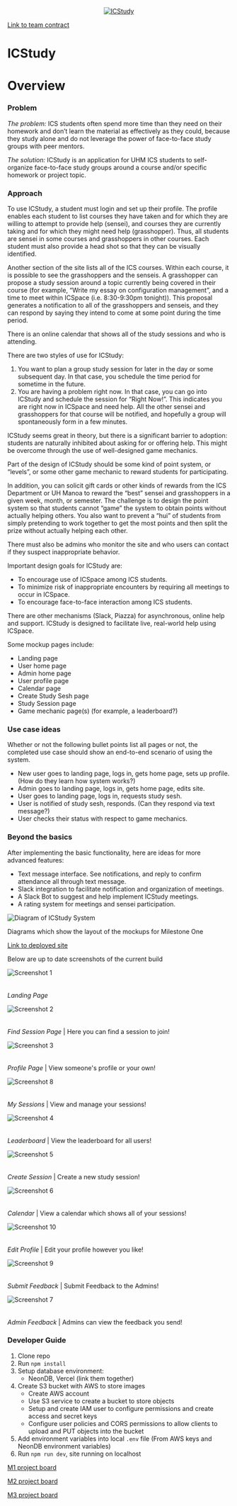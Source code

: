 <style>
  .image-spacing {
    margin-bottom: 20px; /* Adds space below each image */
  }
</style>

<div class="container">

  <div style="display: flex; justify-content: center;">
    <a href="https://github.com/thesoftwaredevelopers/TheSoftwareDevelopers/actions/workflows/ci.yml">
      <img src="https://github.com/thesoftwaredevelopers/TheSoftwareDevelopers/actions/workflows/ci.yml/badge.svg" alt="ICStudy">
    </a>
  </div>

  <p><a href="https://docs.google.com/document/d/1wbYcPTCfg8s0pp8VAVFCRjag8tJorO2LU7YyEfDUZ4o/edit?usp=sharing">Link to team contract</a></p>
  
  <h1 id="project-campus-jam">ICStudy</h1>
  <h1 id="Overview">Overview</h1>
  <h3 id="summary">Problem<a class="anchorjs-link " aria-label="Anchor" data-anchorjs-icon="" href="#overview" style="font: 1em / 1 anchorjs-icons; margin-left: 0.1875em; padding-right: 0.1875em; padding-left: 0.1875em;"></a></h3>
  
  <p><em>The problem:</em> ICS students often spend more time than they need on their homework and don’t learn the material as effectively as they could, because they study alone and do not leverage the power of face-to-face study groups with peer mentors.</p>
  
  <p><em>The solution:</em> ICStudy is an application for UHM ICS students to self-organize face-to-face study groups around a course and/or specific homework or project topic.</p>
  
  <h3 id="approach">Approach<a class="anchorjs-link " aria-label="Anchor" data-anchorjs-icon="" href="#approach" style="font: 1em / 1 anchorjs-icons; margin-left: 0.1875em; padding-right: 0.1875em; padding-left: 0.1875em;"></a></h3>
  
  <p>To use ICStudy, a student must login and set up their profile. The profile enables each student to list courses they have taken and for which they are willing to attempt to provide help (sensei), and courses they are currently taking and for which they might need help (grasshopper). Thus, all students are sensei in some courses and grasshoppers in other courses. Each student must also provide a head shot so that they can be visually identified.</p>
  
  <p>Another section of the site lists all of the ICS courses. Within each course, it is possible to see the grasshoppers and the senseis. A grasshopper can propose a study session around a topic currently being covered in their course (for example, “Write my essay on configuration management”, and a time to meet within ICSpace (i.e. 8:30-9:30pm tonight)). This proposal generates a notification to all of the grasshoppers and senseis, and they can respond by saying they intend to come at some point during the time period.</p>
  
  <p>There is an online calendar that shows all of the study sessions and who is attending.</p>
  
 <p>There are two styles of use for ICStudy:</p>

<ol>
    <li>You want to plan a group study session for later in the day or some subsequent day. In that case, you schedule the time period for sometime in the future.</li>
    <li>You are having a problem right now. In that case, you can go into ICStudy and schedule the session for “Right Now!”. This indicates you are right now in ICSpace and need help. All the other sensei and grasshoppers for that course will be notified, and hopefully a group will spontaneously form in a few minutes.</li>
</ol>
  <p>ICStudy seems great in theory, but there is a significant barrier to adoption: students are naturally inhibited about asking for or offering help. This might be overcome through the use of well-designed game mechanics.</p>

<p>Part of the design of ICStudy should be some kind of point system, or “levels”, or some other game mechanic to reward students for participating.</p>

<p>In addition, you can solicit gift cards or other kinds of rewards from the ICS Department or UH Manoa to reward the “best” sensei and grasshoppers in a given week, month, or semester. The challenge is to design the point system so that students cannot “game” the system to obtain points without actually helping others. You also want to prevent a “hui” of students from simply pretending to work together to get the most points and then split the prize without actually helping each other.</p>

<p>There must also be admins who monitor the site and who users can contact if they suspect inappropriate behavior.</p>

<p>Important design goals for ICStudy are:</p>

<ul>
    <li>To encourage use of ICSpace among ICS students.</li>
    <li>To minimize risk of inappropriate encounters by requiring all meetings to occur in ICSpace.</li>
    <li>To encourage face-to-face interaction among ICS students.</li>
</ul>

<p>There are other mechanisms (Slack, Piazza) for asynchronous, online help and support. ICStudy is designed to facilitate live, real-world help using ICSpace.</p>

  <p>Some mockup pages include:</p>
  
  <ul>
    <li>Landing page</li>
    <li>User home page</li>
    <li>Admin home page</li>
    <li>User profile page</li>
    <li>Calendar page</li>
    <li>Create Study Sesh page</li>
    <li>Study Session page</li>
    <li>Game mechanic page(s) (for example, a leaderboard?)</li>
  </ul>
  
  <h3 id="use-case-ideas">Use case ideas<a class="anchorjs-link " aria-label="Anchor" data-anchorjs-icon="" href="#use-case-ideas" style="font: 1em / 1 anchorjs-icons; margin-left: 0.1875em; padding-right: 0.1875em; padding-left: 0.1875em;"></a></h3>
  
  <p>Whether or not the following bullet points list all pages or not, the completed use case should show an end-to-end scenario of using the system.</p>
  
<ul>
    <li>New user goes to landing page, logs in, gets home page, sets up profile. (How do they learn how system works?)</li>
    <li>Admin goes to landing page, logs in, gets home page, edits site.</li>
    <li>User goes to landing page, logs in, requests study sesh.</li>
    <li>User is notified of study sesh, responds. (Can they respond via text message?)</li>
    <li>User checks their status with respect to game mechanics.</li>
</ul>
  
  <h3 id="beyond-the-basics">Beyond the basics<a class="anchorjs-link " aria-label="Anchor" data-anchorjs-icon="" href="#beyond-the-basics" style="font: 1em / 1 anchorjs-icons; margin-left: 0.1875em; padding-right: 0.1875em; padding-left: 0.1875em;"></a></h3>
  
  <p>After implementing the basic functionality, here are ideas for more advanced features:</p>
  
<ul>
    <li>Text message interface. See notifications, and reply to confirm attendance all through text message.</li>
    <li>Slack integration to facilitate notification and organization of meetings.</li>
    <li>A Slack Bot to suggest and help implement ICStudy meetings.</li>
    <li>A rating system for meetings and sensei participation.</li>
</ul>
  <img src="images\diagramOne.jpg" alt="Diagram of ICStudy System" />
  
  <p>Diagrams which show the layout of the mockups for Milestone One</p>
  
  <User Guide>

  <p><a href="https://the-software-developers.vercel.app/">Link to deployed site</a></p>

  <p>Below are up to date screenshots of the current build</p>

  <!-- Placeholder for Screenshot 1 -->
  <img src="images\M1One.png" alt="Screenshot 1" class="image-spacing" />
  
  <p><em>Landing Page</em></p>
  
  <!-- Placeholder for Screenshot 2 -->
  <img src="images\M1Two.png" alt="Screenshot 2" class="image-spacing" />
  
  <p><em>Find Session Page</em> | Here you can find a session to join!</p>

  <!-- Placeholder for Screenshot 3 -->
  <img src="images\M1Three.png" alt="Screenshot 3" class="image-spacing" />
  
  <p><em>Profile Page</em> | View someone's profile or your own!</p>

  <img src="images\M2Three.png" alt="Screenshot 8" class="image-spacing" />

  <p><em>My Sessions</em> | View and manage your sessions!</p>

  <!-- Placeholder for Screenshot 4 -->
  <img src="images\M1Four.png" alt="Screenshot 4" class="image-spacing" />
  
  <p><em>Leaderboard</em> | View the leaderboard for all users!</p>

  <!-- Placeholder for Screenshot 5 -->
  <img src="images\M1Five.png" alt="Screenshot 5" class="image-spacing" />
  
  <p><em>Create Session</em> | Create a new study session!</p>

  <img src="images\M2One.png" alt="Screenshot 6" class="image-spacing" />

  <p><em>Calendar</em> | View a calendar which shows all of your sessions!</p>

<img src="images\M2Five.png" alt="Screenshot 10" class="image-spacing" />

  <p><em>Edit Profile</em> | Edit your profile however you like!</p>

  <img src="images\M2Four.png" alt="Screenshot 9" class="image-spacing" />

  <p><em>Submit Feedback</em> | Submit Feedback to the Admins!</p>

<img src="images\M2Two.png" alt="Screenshot 7" class="image-spacing" />

  <p><em>Admin Feedback</em> | Admins can view the feedback you send!</p>



  <!-- Developer Guide Section -->
  <h3 id="developer-guide">Developer Guide</h3>
  <ol>
    <li>Clone repo</li>
    <li>Run <code>npm install</code></li>
    <li>Setup database environment:
      <ul>
        <li>NeonDB, Vercel (link them together)</li>
      </ul>
    </li>
    <li>Create S3 bucket with AWS to store images
      <ul>
        <li>Create AWS account</li>
        <li>Use S3 service to create a bucket to store objects</li>
        <li>Setup and create IAM user to configure permissions and create access and secret keys</li>
        <li>Configure user policies and CORS permissions to allow clients to upload and PUT objects into the bucket</li>
      </ul>
    </li>
    <li>Add environment variables into local <code>.env</code> file (From AWS keys and NeonDB environment variables)</li>
    <li>Run <code>npm run dev</code>, site running on localhost</li>
  </ol>

  <p><a href="https://github.com/orgs/thesoftwaredevelopers/projects/1">M1 project board</a></p>
  <p><a href="https://github.com/orgs/thesoftwaredevelopers/projects/2">M2 project board</a></p>
  <p><a href="https://github.com/orgs/thesoftwaredevelopers/projects/4">M3 project board</a></p>

